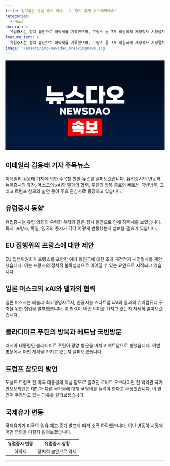 ```yaml
---
title: 정치불안 유럽 증시 약세...미 증시 휴장 뉴스새벽배송!
categories:
  - News
excerpt: >
  유럽증시는 정치 불안으로 하락세를 기록했으며, 프랑스 등 7개 회원국의 재정적자 시정절차가 우려되는 가운데, 일론 머스크는 xAI와 델이 협력하여 슈퍼컴퓨터를 구축 중이라고 밝혔다. 블라디미르 푸틴은 방북을 끝내고 베트남을 방문하며, 도널드 트럼프의 전 핵심 참모는 대만과 다른 국가들이 국방비를 늘려야 한다고 주장했으며, 국제유가는 미국 원유 재고 증가 발표에 하락했다.
feature_text: >
  유럽증시는 정치 불안으로 하락세를 기록했으며, 프랑스 등 7개 회원국의 재정적자 시정절차가 우려되는 가운데, 일론 머스크는 xAI와 델이 협력하여 슈퍼컴퓨터를 구축 중이라고 밝혔다. 블라디미르 푸틴은 방북을 끝내고 베트남을 방문하며, 도널드 트럼프의 전 핵심 참모는 대만과 다른 국가들이 국방비를 늘려야 한다고 주장했으며, 국제유가는 미국 원유 재고 증가 발표에 하락했다.
image: '/assets/img/newsdao_breakingnews.jpg'
---
```


<p><img src="/assets/img/newsdao_breakingnews.jpg" alt="koreaapp 속보" /></p>

<h2 data-ke-size="size26">이데일리 김응태 기자 주목뉴스</h2>

<p data-ke-size="size16">이데일리 김응태 기자에 의한 주목할 만한 뉴스를 살펴보겠습니다. 유럽증시의 변동과 뉴욕증시의 휴장, 머스크의 xAI와 델과의 협력, 푸틴의 방북 종료와 베트남 국빈방문, 그리고 트럼프 참모의 발언 등이 주요 관심사로 등장하고 있습니다.</p>

<h2 data-ke-size="size24">유럽증시 동향</h2>

<p data-ke-size="size16">유럽증시는 유럽 의회의 우럭화 우려와 같은 정치 불안으로 인해 하락세를 보였습니다. 특히, 프랑스, 독일, 영국의 증시가 각각 어떻게 변동했는지 살펴볼 필요가 있습니다.</p>

<h2 data-ke-size="size24">EU 집행위의 프랑스에 대한 제안</h2>

<p data-ke-size="size16">EU 집행위원회가 프랑스를 포함한 여러 회원국에 대한 초과 재정적자 시정절차를 제안했습니다. 이는 프랑스의 정치적 불확실성으로 이어질 수 있는 요인으로 지적되고 있습니다.</p>

<h2 data-ke-size="size24">일론 머스크의 xAI와 델과의 협력</h2>

<p data-ke-size="size16">일론 머스크는 테슬라 최고경영자로서, 인공지능 스타트업 xAI와 델과의 슈퍼컴퓨터 구축을 위한 협업을 발표했습니다. 이 협력이 어떤 의미를 가지고 있는지 자세히 알아보겠습니다.</p>

<h2 data-ke-size="size24">블라디미르 푸틴의 방북과 베트남 국빈방문</h2>

<p data-ke-size="size16">러시아 대통령인 블라디미르 푸틴이 평양 방문을 마치고 베트남으로 향했습니다. 이번 방문에서 어떤 계획을 가지고 있는지 살펴보겠습니다.</p>

<h2 data-ke-size="size24">트럼프 참모의 발언</h2>

<p data-ke-size="size16">도널드 트럼프 전 미국 대통령의 핵심 참모로 알려진 로버트 오브라이언 전 백악관 국가안보보좌관은 대만과 다른 국가들에 대해 국방비를 늘려야 한다고 주장했습니다. 이 발언이 주목받고 있는 이유를 살펴보겠습니다.</p>

<h2 data-ke-size="size24">국제유가 변동</h2>

<p data-ke-size="size16">국제유가가 미국의 원유 재고 증가 발표에 따라 소폭 하락했습니다. 이번 변동이 시장에 어떤 영향을 미칠지 살펴보겠습니다.</p>

<table>
    <tr>
        <td style="text-align: center; height: 17px;"><b>유럽증시 변동</b></td>
        <td style="text-align: center; height: 17px;"><b>유럽증시 상황</b></td>
    </tr>
    <tr>
        <td style="text-align: center; height: 17px;">하락세</td>
        <td style="text-align: center; height: 17px;">정치적 불안으로 약세</td>
    </tr>
</table>

<hr>

<p data-ke-size="size16">&nbsp;</p>


